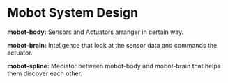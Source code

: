 # Mobot System Design
**mobot-body:** Sensors and Actuators arranger in certain way.

**mobot-brain:** Inteligence that look at the sensor data and commands the actuator.

**mobot-spline:** Mediator between mobot-body and mobot-brain that helps them discover each other.
